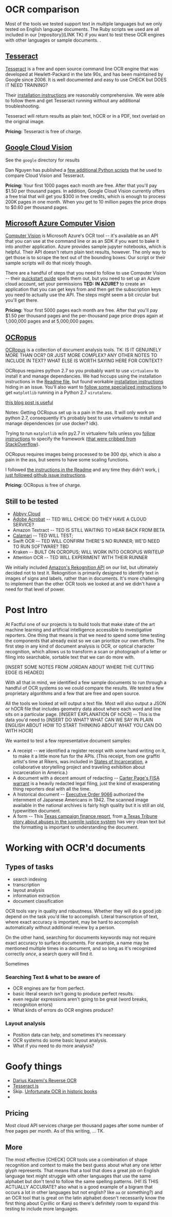 # OCR comparison

Most of the tools we tested support text in multiple languages but we only tested on English language documents. The Ruby scripts we used are all included in our [repository](LINK TK) if you want to test these OCR engines with other languages or sample documents. .

## [Tesseract](https://github.com/tesseract-ocr/tesseract)

[Tesseract](https://github.com/tesseract-ocr/tesseract) is a free and open source command line OCR engine that was developed at Hewlett-Packard in the late 90s, and has been maintained by Google since 2006. It is well documented and easy to use CHECK but DOES IT NEED TRAINING?

Their [installation instructions](https://github.com/tesseract-ocr/tesseract/wiki) are reasonably comprehensive. We were able to follow them and get Tesseract running without any additional troubleshooting.

Tesseract will return results as plain text, hOCR or in a PDF, text overlaid on the original image.

**Pricing:** Tesseract is free of charge.

## [Google Cloud Vision][GCP_Vision]
[GCP_Vision]: https://cloud.google.com/vision/

See the `google` directory for results

Dan Nguyen has published a [few additional Python scripts](https://gist.github.com/dannguyen/a0b69c84ebc00c54c94d) that he used to compare Cloud Vision and Tesseract.


**Pricing:** Your first 1000 pages each month are free. After that you'll pay $1.50 per thousand pages. In addition, Google Cloud Vision currently offers a free trial that will get you $300 in free credits, which is enough to process 200K pages in one month. When you get to 10 million pages the price drops to $0.60 per thousand pages.  

## [Microsoft Azure Computer Vision][Azure_Vision]
[Azure_Vision]: https://azure.microsoft.com/en-us/services/cognitive-services/computer-vision/


[Computer Vision](https://azure.microsoft.com/en-us/services/cognitive-services/computer-vision/) is Microsoft Azure's OCR tool -- it's available as an API that you can use at the command line or as an SDK if you want to bake it into another application. Azure provides sample jupyter notebooks, which is helpful. Their API doesn't return plain text results, however. The only way to get those is to scrape the text out of the bounding boxes. Our script or their sample scripts will do that nicely though.

There are a handful of steps that you need to follow to use Computer Vision -- their [quickstart guide](https://docs.microsoft.com/en-us/azure/cognitive-services/Computer-vision/quickstarts/python-disk) spells them out, but you need to set up an Azure cloud account, set your permissions **TED: IN AZURE?** to create an application that you can get keys from and then get the subscription keys you need to actually use the API. The steps might seem a bit circular but you'll get there.


**Pricing:** Your first 5000 pages each month are free. After that you'll pay $1.50 per thousand pages and the per-thousand page price drops again at 1,000,000 pages and at 5,000,000 pages.

## [OCRopus][OCRopus_github]
[OCRopus_github]: https://github.com/tmbdev/ocropy


[OCRopus](https://github.com/tmbdev/ocropy) is a collection of document analysis tools. TK: IS IT GENUINELY MORE THAN OCR? OR JUST MORE COMPLEX? ANY OTHER NOTES TO INCLUDE IN TEXT? WHAT ELSE IS WORTH SAYING HERE FOR CONTEXT?

OCRopus requires python 2.7 so you probably want to use `virtualenv` to install it and manage dependancies. We had hiccups using the installation instructions in the [Readme file](https://github.com/tmbdev/ocropy#running), but found workable [installation instructions](https://github.com/tmbdev/ocropy/issues/241) hiding in an issue. You'll also want to [follow some specialized instructions](https://markhneedham.com/blog/2018/05/04/python-runtime-error-osx-matplotlib-not-installed-as-framework-mac/) to get `matplotlib` running in a Python 2.7 `virutalenv`.

 [this blog post is useful](https://www.danvk.org/2015/01/09/extracting-text-from-an-image-using-ocropus.html)


Notes:
Getting OCRopus set up is a pain in the ass.  It will only work on python 2.7, consequently it's probably best to use virtualenv to install and manage dependencies (or use docker? idk).

Trying to run `matplotlib` w/in py2.7 in virtualenv fails unless you [follow instructions](https://markhneedham.com/blog/2018/05/04/python-runtime-error-osx-matplotlib-not-installed-as-framework-mac/) to specify the framework ([that were cribbed from StackOverflow](https://stackoverflow.com/questions/34977388/matplotlib-runtimeerror-python-is-not-installed-as-a-framework)).

OCRopus requires images being processed to be 300 dpi, which is also a pain in the ass, but seems to have some scaling functions.

I followed [the instructions in the Readme](https://github.com/tmbdev/ocropy#running) and any time they didn't work, [i just followed github issue instructions](https://github.com/tmbdev/ocropy/issues/241).


**Pricing:**  OCRopus is free of charge.

## Still to be tested

* [Abbyy Cloud](https://www.ocrsdk.com/)
* [Adobe Acrobat](https://acrobat.adobe.com/us/en/acrobat/how-to/ocr-software-convert-pdf-to-text.html) -- TED WILL CHECK: DO THEY HAVE A CLOUD SERVICE?
* Amazon Textract -- TED IS STILL WAITING TO HEAR BACK FROM BETA
* [Calamari]() -- TED WILL TEST;
* Swift OCR -- TED WILL CONFIRM THERE'S NO RUNNER; WE'D NEED TO RUN SOFTWARE? TBD
* Kraken -- BUILT ON OCROPUS; WILL WORK INTO OCROPUS WRITEUP
* Attention OCR -- TED WILL EXPERIMENT WITH THEIR RUNNER

We initially included [Amazon's Rekognition API](https://aws.amazon.com/rekognition/) on our list, but ultimately decided not to test it. Rekognition is primarily designed to identify text in images of signs and labels, rather than in documents. It's more challenging to implement than the other OCR tools we looked at and we didn't have a need for that level of power.

# Post Intro

At Factful one of our projects is to build tools that make state of the art machine learning and artificial intelligence accessible to investigative reporters. One thing that means is that we need to spend some time testing the components that already exist so we can prioritize our own efforts. The first step in any kind of document analysis is OCR, or optical character recognition, which allows us to transform a scan or photograph of a letter or filing into searchable, sortable text that we can do more with.

[INSERT SOME NOTES FROM JORDAN ABOUT WHERE THE CUTTING EDGE IS HEADED]

With all that in mind, we identified a few sample documents to run through a handful of OCR systems so we could compare the results. We tested a few proprietary algorithms and a few that are free and open source.

All the tools we looked at will output a text file. Most will also output a JSON or hOCR file that includes geometry data about where each word and line sits on a particular page. [INSERT EXPLANATION OF hOCR] -- This is the data you'd need to [INSERT DO WHAT? WHAT CAN WE SAY IN PLAIN ENGLISH ABOUT HOW TO START THINKING ABOUT WHAT YOU CAN DO WITH HOCR]

We wanted to test a few representative document samples:

* A receipt --  we identified a register receipt with some hand writing on it, to make it a little more fun for the APIs. (This receipt, from one graffiti artist's time at Rikers, was included in [States of Incarceration](https://statesofincarceration.org/states/new-york-rikers-island-ny-11370-plain-sight), a collaborative storytelling project and traveling exhibition about incarceration in America.)
* A document with a decent amount of redacting -- [Carter Page's FISA warrant](http://www.kingpin.cc/wp-content/uploads/2018/11/Carter-Page-release-9-November-2018.pdf) is a heavily redacted legal filing, just the kind of exasperating thing reporters deal with all the time.
* A historical document -- [Executive Order 9066](https://www.archives.gov/historical-docs/todays-doc/?dod-date=219) authorized the internment of Japanese Americans in 1942. The scanned image available in the national archives is fairly high quality but it is still an old, typewritten document.
* A form -- This [Texas campaign finance report](http://204.65.203.5/public/100721233.pdf), from [a Texas Tribune story about abuses in the juvenile justice system](https://www.texastribune.org/2018/11/01/harris-county-texas-juvenile-judges-private-attorneys/amp/) has very clean text but the formatting is important to understanding the document.

# Working with OCR'd documents


## Types of tasks

- search indexing
- transcription
- layout analysis
- information extraction
- document classification

OCR tools vary in quality and robustness.  Whether they will do a good job depend on the task you'd like to accomplish.  Literal transcription of text, where exact accuracy is important, may be hard to accomplish automatically without additional review by a person.

On the other hand, searching for documents keywords may not require exact accuracy to surface documents.  For example, a name may be mentioned multiple times in a document, and so long as it's recognized correctly _once_, a search query will find it.

Sometimes

### Searching Text & what to be aware of

- OCR engines are far from perfect.
- basic literal search isn't going to produce perfect results.
- even regular expressions aren't going to be great (word breaks, recognition errors)
- What kinds of errors do OCR engines produce?

### Layout analysis

- Position data can help, and sometimes it's necessary
- OCR systems do some basic layout analysis.
- What if you need to do more analysis?

# Goofy things

- [Darius Kazemi's Reverse OCR](http://reverseocr.tumblr.com/)
- [Tesseract.js](https://github.com/naptha/tesseract.js)
- Skip. [Unfortunate OCR in historic books](https://wraabe.wordpress.com/2009/03/07/an-ocr-cliche-into-hisher-anus/)
-

## Pricing

Most cloud API services charge per thousand pages after some number of free pages per month. As of this writing, ... TK. 

## More

The most effective [CHECK] OCR tools use a combination of shape recognition and context to make the best guess about what any one letter glyph represents. That means that a tool that does a great job on English language text might struggle with other languages that use the same alphabet but don't tend to follow the same spelling patterns. (HI! IS THIS ACTUALLY ACCURATE? also what is a good example of a bigram that occurs a lot in other languages but not english? like `aa` or something?) and an OCR tool that is great on the latin alphabet doesn't necessarily know the first thing about Cyrillic or Kanji so there's definitely room to expand this testing to include more languages.
